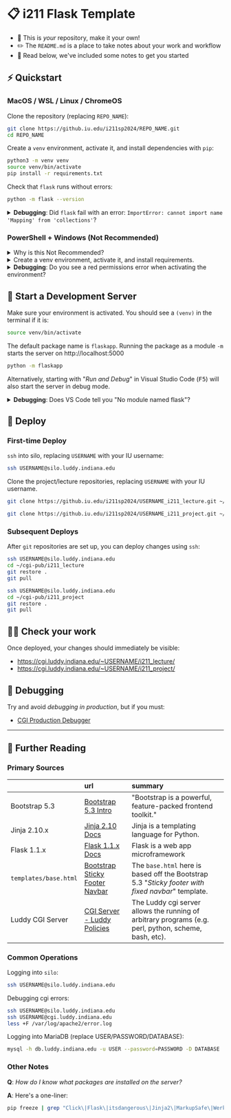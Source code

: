 # 📋 i211 Flask Template

- 📔 This is *your* repository, make it your own!
- ✏️ The `README.md` is a place to take notes about your work and workflow
- 📃 Read below, we've included some notes to get you started

## ⚡ Quickstart

### MacOS / WSL / Linux / ChromeOS

Clone the repository (replacing `REPO_NAME`):

```bash
git clone https://github.iu.edu/i211sp2024/REPO_NAME.git
cd REPO_NAME
```

Create a `venv` environment, activate it, and install dependencies with `pip`:

```bash
python3 -m venv venv
source venv/bin/activate
pip install -r requirements.txt
```

Check that `flask` runs without errors:

```bash
python -m flask --version
```

<details>
<summary><strong>Debugging</strong>: Did <code>flask</code> fail with an error: <code>ImportError: cannot import name 'Mapping' from 'collections'</code>?</summary>

> Run the patch script:
>
> ```bash
> python patch_jinja.py
> ```

</details>

### PowerShell + Windows (Not Recommended)

<details>
<summary>Why is this Not Recommended?</summary>

> Our goal is to build web applications that run in a Unix-like environment. Accomplishing this goal is easiest when we can *develop* and *deploy* to Unix-like environments.
>
> Microsoft Windows has a different set of *development tools* (shells, compilers, and debuggers) and an architecture which, for historical reasons, is quite different from the Unix-like operating systems that >98% of the Internet run on.
>
> Covering "how to develop for the Windows platform" is therefore mostly a topic for another time. We only recommend this if:
>
> - You already have experience with the Windows development ecosystem
> - You are comfortable with Unix environments from previous experience, and are comfortable translating between Windows and Unix
> - You have an older Windows environment that is incompatible with WSL

</details>

<details>
<summary>Create a venv environment, activate it, and install requirements.</summary>

> ```powershell
> python -m venv venv
> .\venv\Scripts\Activate.ps1
> pip install -r requirements.txt
> ```

</details>

<details>
<summary><strong>Debugging</strong>: Do you see a red permissions error when activating the environment?</summary>

> You might need to set the execution policy on your machine. This should only need to be done once:
>
> ```powershell
> Set-ExecutionPolicy -ExecutionPolicy RemoteSigned -Scope CurrentUser
> ```

</details>

## 🏃 Start a Development Server

Make sure your environment is activated. You should see a `(venv)` in the terminal if it is:

```bash
source venv/bin/activate
```

The default package name is `flaskapp`. Running the package as a module `-m` starts the server on http://localhost:5000

```bash
python -m flaskapp
```

Alternatively, starting with "*Run and Debug*" in Visual Studio Code (<kbd>F5</kbd>) will also start the server in debug mode.

<details>
<summary><strong>Debugging</strong>: Does VS Code tell you "No module named flask"?</summary>

> Assuming you already installed dependencies with:
>
> ```bash
> source venv/bin/activate
> pip install -r requirements.txt
> ```
>
> It's possible that Visual Studio Code is not locating the `venv` environment. You can set the Python interpreter in VS Code by opening the command palette (<kbd>^ Ctrl</kbd> + <kbd>⇧ Shift</kbd> + <kbd>P</kbd>, or: <kbd>⌘ Cmd</kbd> + <kbd>⇧ Shift</kbd> + <kbd>P</kbd>) and typing `Python: Select Interpreter`. Then select the `venv` environment.
>
> The slightly more manual approach is to open the VS Code terminal, activate the `venv` environment, and start `flaskapp`:
>
> ```bash
> source venv/bin/activate
> python -m flaskapp
> ```
>
> This might mean we need to recreate the `venv` environment. If the Python extension is not finding an interpreter, it can be a sign that there is a compatibility issue with the environment (see also: https://code.visualstudio.com/docs/python/environments#_working-with-python-interpreters).

</details>


## 🚀 Deploy

### First-time Deploy

`ssh` into silo, replacing `USERNAME` with your IU username:

```bash
ssh USERNAME@silo.luddy.indiana.edu
```

Clone the project/lecture repositories, replacing `USERNAME` with your IU username.

```bash
git clone https://github.iu.edu/i211sp2024/USERNAME_i211_lecture.git ~/cgi-pub/i211_lecture
```

```bash
git clone https://github.iu.edu/i211sp2024/USERNAME_i211_project.git ~/cgi-pub/i211_project
```

### Subsequent Deploys

After `git` repositories are set up, you can deploy changes using `ssh`:

```bash
ssh USERNAME@silo.luddy.indiana.edu
cd ~/cgi-pub/i211_lecture
git restore .
git pull
```

```bash
ssh USERNAME@silo.luddy.indiana.edu
cd ~/cgi-pub/i211_project
git restore .
git pull
```

## 🧑‍💻 Check your work

Once deployed, your changes should immediately be visible:

- https://cgi.luddy.indiana.edu/~USERNAME/i211_lecture/
- https://cgi.luddy.indiana.edu/~USERNAME/i211_project/

## 🐛 Debugging

Try and avoid *debugging in production*, but if you must:

- [CGI Production Debugger](https://cgi.luddy.indiana.edu/~hayesall/cgi-production-debugger/)

---

## 📝 Further Reading

### Primary Sources

|  | url | summary |
| :--- | :---- | :----- |
| Bootstrap 5.3 | [Bootstrap 5.3 Intro](https://getbootstrap.com/docs/5.3/getting-started/introduction/) | "Bootstrap is a powerful, feature-packed frontend toolkit." |
| Jinja 2.10.x | [Jinja 2.10 Docs](https://jinja.palletsprojects.com/en/2.10.x/) | Jinja is a templating language for Python. |
| Flask 1.1.x | [Flask 1.1.x Docs](https://flask.palletsprojects.com/en/1.1.x/) | Flask is a web app microframework |
| `templates/base.html` | [Bootstrap Sticky Footer Navbar](https://getbootstrap.com/docs/5.3/examples/sticky-footer-navbar/) | The `base.html` here is based off the Bootstrap 5.3 "*Sticky footer with fixed navbar*" template. |
| Luddy CGI Server | [CGI Server - Luddy Policies](https://policies.luddy.indiana.edu/it/guides/web/run-cgi-scripts-on-web-server.html) | The Luddy cgi server allows the running of arbitrary programs (e.g. perl, python, scheme, bash, etc). |

### Common Operations

Logging into `silo`:

```bash
ssh USERNAME@silo.luddy.indiana.edu
```

Debugging cgi errors:

```bash
ssh USERNAME@silo.luddy.indiana.edu
ssh USERNAME@cgi.luddy.indiana.edu
less +F /var/log/apache2/error.log
```

Logging into MariaDB (replace USER/PASSWORD/DATABASE):

```bash
mysql -h db.luddy.indiana.edu -u USER --password=PASSWORD -D DATABASE
```

### Other Notes

**Q**: *How do I know what packages are installed on the server?*

**A**: Here's a one-liner:

```bash
pip freeze | grep "Click\|Flask\|itsdangerous\|Jinja2\|MarkupSafe\|Werkzeug\|PyMySQL"
```
